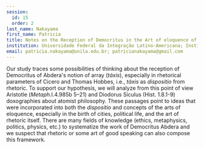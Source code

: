 ```yaml
---
session:
  id: 15
  order: 2
last_name: Nakayama
first_name: Patricia
title: Notes on the Reception of Democritus in the Art of eloquence of Cicero and Thomas Hobbes
institution: Universidade Federal da Integração Latino-Americana; Instituto Latino-Americano de Economia, Sociedade e Economia
email: patricia.nakayama@unila.edu.br; patricianakayama@gmail.com
---
```

Our study traces some possibilities of thinking about the reception of Democritus of Abdera's notion of array (*táxis*), especially in rhetorical parameters of Cicero and Thomas Hobbes, i.e., *táxis* as *dispositio* from rhetoric. To support our hypothesis, we will analyze from this point of view Aristotle (*Metaph*.I.4.985b 5–21) and Diodorus Siculus (Hist. 1.8.1-9) doxographies about atomist philosophy. These passages point to ideas that were incorporated into both the *dispositio* and concepts of the arts of eloquence, especially in the birth of cities, political life, and the art of rhetoric itself. There are many fields of knowledge (ethics, metaphysics, politics, physics, etc.) to systematize the work of Democritus Abdera and we suspect that rhetoric or some art of good speaking can also compose this framework.
